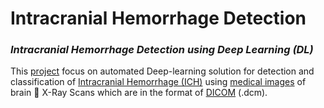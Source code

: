 # **Intracranial Hemorrhage Detection**
### *Intracranial Hemorrhage Detection using Deep Learning (DL)*

This [project](https://akhithababu.github.io/ICH-detection/) focus on automated Deep-learning solution for detection and classification of [Intracranial Hemorrhage (ICH)](https://en.wikipedia.org/wiki/Intracranial_hemorrhage#:~:text=Intracranial%20bleeding%20occurs%20when%20a,such%20as%20a%20ruptured%20aneurysm.) using [medical images](https://en.wikipedia.org/wiki/Medical_imaging) of brain 🧠 X-Ray Scans which are in the format of [DICOM](https://www.dicomstandard.org/) (.dcm). 
